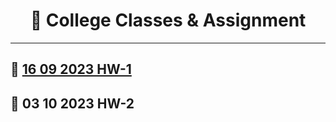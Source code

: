 <div align="center">
  
# 🏫 College Classes & Assignment

</div>

---
## 📓 [16 09 2023 HW-1]( https://github.com/PCY00/CPP_Study/tree/main/Class_University/HW1 )
## 📓 03 10 2023 HW-2
